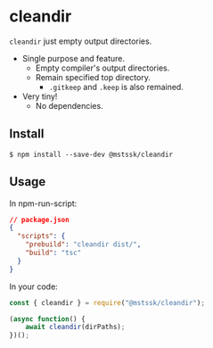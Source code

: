 # cleandir

`cleandir` just empty output directories.

- Single purpose and feature.
  - Empty compiler's output directories.
  - Remain specified top directory.
      - `.gitkeep` and `.keep` is also remained.
- Very tiny!
  - No dependencies.

## Install

```
$ npm install --save-dev @mstssk/cleandir
```

## Usage

In npm-run-script:

```json
// package.json
{
  "scripts": {
    "prebuild": "cleandir dist/",
    "build": "tsc"
  }
}
```

In your code:

```js
const { cleandir } = require("@mstssk/cleandir");

(async function() {
    await cleandir(dirPaths);
})();
```
